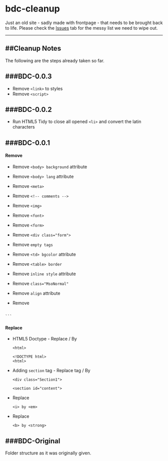 bdc-cleanup
===========

Just an old site  - sadly made with frontpage - that needs to be brought back to life. Please check the [Issues](https://github.com/mpaiva/bdc-cleanup/issues) tab for the messy list we need to wipe out.


---

##Cleanup Notes
---
The following are the steps already taken so far.

###BDC-0.0.3
---
* Remove `<link>` to styles
* Remove `<script>` 


###BDC-0.0.2
---
* Run HTML5 Tidy to close all opened `<li>` and convert the latin characters



###BDC-0.0.1
---
#### Remove
* Remove `<body> background` attribute
* Remove `<body> lang` attribute
* Remove `<meta>`
* Remove `<!-- comments -->`
* Remove `<img>`
* Remove `<font>`
* Remove `<form>`
* Remove `<div class="form">`
* Remove `empty tags`
* Remove `<td> bgcolor` attribute
* Remove `<table> border`
* Remove `inline style` attribute
* Remove `class="MsoNormal"`
* Remove `align` attribute
* Remove

	```
<!DOCTYPE HTML PUBLIC "-//W3C//DTD HTML 4.01//EN" "http://www.w3.org/TR/html4/strict.dtd">
	```



#### Replace

* HTML5 Doctype - Replace / By
	
	```
	<html>
	```
	```
	<!DOCTYPE html>
	<html>
	```

* Adding `section` tag - Replace tag / By
	
	```
	<div class="Section1">
	```
	```
	<section id="content">
	```
* Replace
	
	```
	<i> by <em>
	```	

* Replace
	
	```
	<b> by <strong>
	```		

###BDC-Original
---
Folder structure as it was originally given.	
